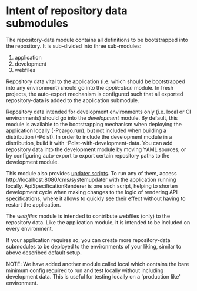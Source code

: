 Intent of repository data submodules
====================================

The repository-data module contains all definitions to be bootstrapped into the repository.
It is sub-divided into three sub-modules:

  1) application
  2) development
  3) webfiles

Repository data vital to the application (i.e. which should be bootstrapped into any environment)
should go into the *application* module. In fresh projects, the auto-export mechanism is configured
such that all exported repository-data is added to the application submodule.

Repository data intended for development environments only (i.e. local or CI environments) should
go into the *development* module. By default, this module is available to the bootstrapping mechanism
when deploying the application locally (-Pcargo.run), but not included when building a distribution
(-Pdist). In order to include the development module in a distribution, build it with
-Pdist-with-development-data. You can add repository data into the development module by moving YAML
sources, or by configuring auto-export to export certain repository paths to the development module.

This module also provides [updater scripts](https://xmdocumentation.bloomreach.com/library/concepts/update/updater-scripts.html). To run any of them, access http://localhost:8080/cms/systemupdater with the application running locally.
ApiSpecificationRenderer is one such script, helping to shorten development cycle when making changes to the logic of rendering API specifications, where it allows to quickly see their effect without having to restart the application.

The *webfiles* module is intended to contribute webfiles (only) to the repository data. Like the
application module, it is intended to be included on every environment.

If your application requires so, you can create more repository-data submodules to be deployed to the
environments of your liking, similar to above described default setup.

NOTE: We have added another module called local which contains the bare minimum config required to run
and test locally without including development data. This is useful for testing locally
on a 'production like' environment.
